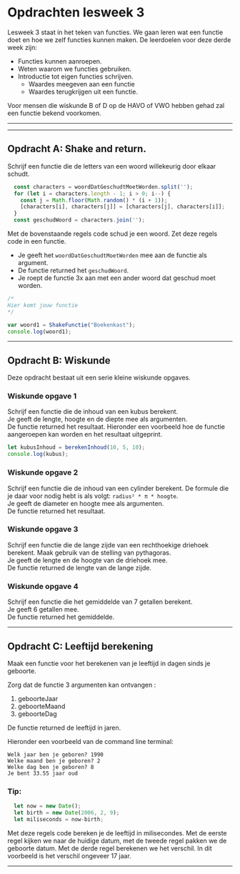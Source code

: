 # Opdrachten lesweek 3
Lesweek 3 staat in het teken van functies. We gaan leren wat een functie doet en hoe we zelf functies kunnen maken. De leerdoelen voor deze derde week zijn:

* Functies kunnen aanroepen.
* Weten waarom we functies gebruiken.
* Introductie tot eigen functies schrijven.
    * Waardes meegeven aan een functie
    * Waardes terugkrijgen uit een functie.

Voor mensen die wiskunde B of D op de HAVO of VWO hebben gehad zal een functie bekend voorkomen.

---
---

## **Opdracht A: Shake and return.**

Schrijf een functie die de letters van een woord willekeurig door elkaar schudt. 
```js
  const characters = woordDatGeschudtMoetWorden.split('');
  for (let i = characters.length - 1; i > 0; i--) {
    const j = Math.floor(Math.random() * (i + 1));
    [characters[i], characters[j]] = [characters[j], characters[i]];
  }
  const geschudWoord = characters.join('');
```
Met de bovenstaande regels code schud je een woord. Zet deze regels code in een functie.
* Je geeft het `woordDatGeschudtMoetWorden` mee aan de functie als argument.
* De functie returned het `geschudWoord`.
* Je roept de functie 3x aan met een ander woord dat geschud moet worden.

```js
/*
Hier komt jouw functie
*/

var woord1 = ShakeFunctie("Boekenkast");
console.log(woord1);
```

---
## **Opdracht B: Wiskunde**
Deze opdracht bestaat uit een serie kleine wiskunde opgaves.
### Wiskunde opgave 1
Schrijf een functie die de inhoud van een kubus berekent.   
Je geeft de lengte, hoogte en de diepte mee als argumenten.   
De functie returned het resultaat. Hieronder een voorbeeld hoe de functie aangeroepen kan worden en het resultaat uitgeprint.   
```js
let kubusInhoud = berekenInhoud(10, 5, 10);
console.log(kubus);
```
### Wiskunde opgave 2
Schrijf een functie die de inhoud van een cylinder berekent. De formule die je daar voor nodig hebt is als volgt: `radius² * π * hoogte`.    
Je geeft de diameter en hoogte mee als argumenten.   
De functie returned het resultaat.
### Wiskunde opgave 3
Schrijf een functie die de lange zijde van een rechthoekige driehoek berekent. Maak gebruik van de stelling van pythagoras.    
Je geeft de lengte en de hoogte van de driehoek mee.   
De functie returned de lengte van de lange zijde.    
### Wiskunde opgave 4
Schrijf een functie die het gemiddelde van 7 getallen berekent.   
Je geeft 6 getallen mee.   
De functie returned het gemiddelde.  

---

## **Opdracht C: Leeftijd berekening**

Maak een functie voor het berekenen van je leeftijd in dagen sinds je geboorte.

Zorg dat de functie 3 argumenten kan ontvangen :

1. geboorteJaar
2. geboorteMaand
3. geboorteDag

De functie returned de leeftijd in jaren.

Hieronder een voorbeeld van de command line terminal:
``` 
Welk jaar ben je geboren? 1990
Welke maand ben je geboren? 2
Welke dag ben je geboren? 8
Je bent 33.55 jaar oud
```
### Tip: 

```js
  let now = new Date();
  let birth = new Date(2006, 2, 9); 
  let miliseconds = now-birth;
```

Met deze regels code bereken je de leeftijd in milisecondes. Met de eerste regel kijken we naar de huidige datum, met de tweede regel pakken we de geboorte datum. Met de derde regel berekenen we het verschil. In dit voorbeeld is het verschil ongeveer 17 jaar.

---

